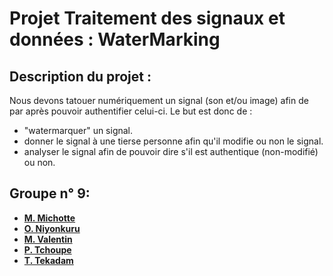 # Projet Traitement des signaux et données : WaterMarking

## Description du projet :
Nous devons tatouer numériquement un signal (son et/ou image) afin de par après pouvoir authentifier celui-ci.
Le but est donc de :
- "watermarquer" un signal.
- donner le signal à une tierse personne afin qu'il modifie ou non le signal.
- analyser le signal afin de pouvoir dire s'il est authentique (non-modifié) ou non. 

## Groupe n° 9:
 - [**M. Michotte**](https://github.com/MMichotte)
 - [**O. Niyonkuru**](https://github.com/danny00747)
 - [**M. Valentin**](https://github.com/momo007Dev)
 - [**P. Tchoupe**](https://github.com/)
 - [**T. Tekadam**](https://github.com/)
